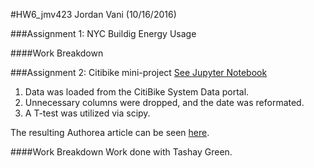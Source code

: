 #HW6_jmv423
Jordan Vani (10/16/2016)

###Assignment 1: NYC Buildig Energy Usage

####Work Breakdown

###Assignment 2: Citibike mini-project
[See Jupyter Notebook](https://github.com/jvani/PUI2016_jmv423/blob/master/HW6_jmv423/Assignment2_jmv423.ipynb)

1. Data was loaded from the CitiBike System Data portal.
2. Unnecessary columns were dropped, and the date was reformated.
3. A T-test was utilized via scipy.

The resulting Authorea article can be seen [here](https://www.authorea.com/users/106017/articles/133419/_show_article).

####Work Breakdown
Work done with Tashay Green.
